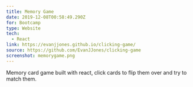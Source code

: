 ```yaml
---
title: Memory Game
date: 2019-12-08T00:58:49.290Z
for: Bootcamp
type: Website
tech:
  - React
link: https://evanjjones.github.io/clicking-game/
source: https://github.com/EvanJJones/clicking-game
screenshot: memorygame.png
---
```

Memory card game built with react, click cards to flip them over and try to match them.